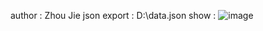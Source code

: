 author : Zhou Jie
json export : D:\data.json
show :
![image](https://github.com/1316151417/ChatRecordVisualization/resource/show.jpg)